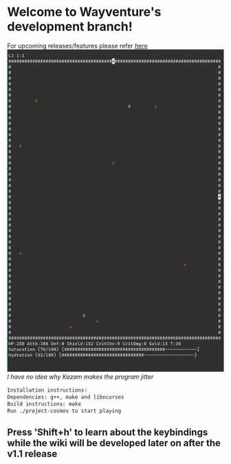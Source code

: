 # Welcome to Wayventure's development branch!

For upcoming releases/features please refer [here](https://app.simplenote.com/p/kkFf1V)
![wayventure.gif](wayventure.gif)  
*I have no idea why Kazam makes the program jitter*

```
Installation instructions:
Dependencies: g++, make and libncurses
Build instructions: make
Run ./project-cosmos to start playing
```

## Press 'Shift+h' to learn about the keybindings while the wiki will be developed later on after the v1.1 release